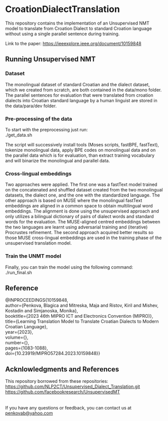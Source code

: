 # CroationDialectTranslation

This repository contains the implementation of an Unsupervised NMT model to translate from Croation Dialect to standard Croation language without using a single parallel sentence during training.

Link to the paper: https://ieeexplore.ieee.org/document/10159848



## Running Unsupervised NMT
### Dataset <br>
The monolingual dataset of standard Croatian and the dialect dataset, which we created from scratch, are both contained in the data/mono folder. <br>
The parallel sentences for evaluation that were translated from croation dialects into Croatian standard language by a human linguist are stored in the data/para/dev folder.

### Pre-processing of the data
To start with the preprocessing just run: <br>
./get_data.sh

The script will successively 
install tools (Moses scripts, fastBPE, fastText),
tokenize monolingual data, apply BPE codes on monolingual data and on the parallel data which is for evaluation, than extract training vocabulary and will binarize the monolingual and parallel data.


### Cross-lingual embeddings
Two approaches were applied. The first one was a fastText model trained on the concatenated and shuffled dataset created from the two monolingual datasets, the dialect one, and the one with the standardized language. The other approach is based on MUSE where the monolingual fastText embeddings are aligned in a common space to obtain multilingual word embeddings. The alignment is done using the unsupervised approach and only utilizes a bilingual dictionary of pairs of dialect words and standard words for the evaluation. The MUSE-aligned centred embeddings between the two languages are learnt using adversarial training and (iterative) Procrustes refinement. The second approach acquired better results so those MUSE cross-lingual embeddings are used in the training phase of the unsupervised translation model.


### Train the UNMT model
Finally, you can train the model using the following command: <br>
./run_final.sh <br>

## Reference
@INPROCEEDINGS{10159848,<br>
  author={Penkova, Blagica and Mitreska, Maja and Ristov, Kiril and Mishev, Kostadin and Simjanoska, Monika},<br>
  booktitle={2023 46th MIPRO ICT and Electronics Convention (MIPRO)}, <br>
  title={Learning Translation Model to Translate Croatian Dialects to Modern Croatian Language}, <br>
  year={2023},<br>
  volume={},<br>
  number={},<br>
  pages={1083-1088},<br>
  doi={10.23919/MIPRO57284.2023.10159848}}<br>

## Acknlowledgments and References
This repository borrowed from these repositories: <br>
https://github.com/NLP2CT/Unsupervised_Dialect_Translation.git <br>
https://github.com/facebookresearch/UnsupervisedMT <br>
<br>
<br>
If you have any questions or feedback, you can contact us at penkovab@yahoo.com

